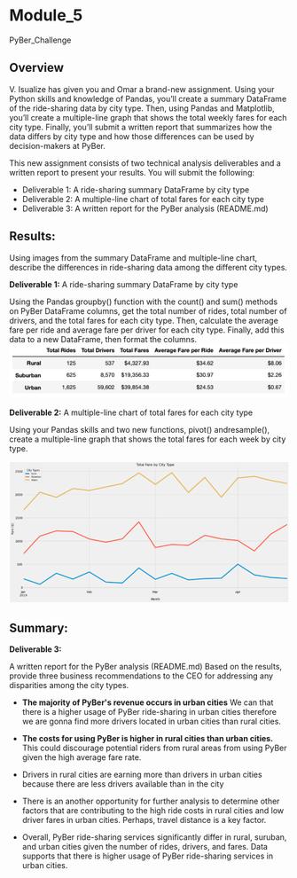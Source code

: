 # Module_5
PyBer_Challenge

## Overview
V. Isualize has given you and Omar a brand-new assignment. Using your Python skills and knowledge of Pandas, you’ll create a summary DataFrame of the ride-sharing data by city type. Then, using Pandas and Matplotlib, you’ll create a multiple-line graph that shows the total weekly fares for each city type. Finally, you’ll submit a written report that summarizes how the data differs by city type and how those differences can be used by decision-makers at PyBer.

This new assignment consists of two technical analysis deliverables and a written report to present your results. You will submit the following:

- Deliverable 1: A ride-sharing summary DataFrame by city type
- Deliverable 2: A multiple-line chart of total fares for each city type
- Deliverable 3: A written report for the PyBer analysis (README.md)

## Results: 
Using images from the summary DataFrame and multiple-line chart, describe the differences in ride-sharing data among the different city types.

  **Deliverable 1:** A ride-sharing summary DataFrame by city type <br>
  
Using the Pandas groupby() function with the count() and sum() methods on PyBer DataFrame columns, get the total number of rides, total number of drivers, and the total fares for each city type. Then, calculate the average fare per ride and average fare per driver for each city type. Finally, add this data to a new DataFrame, then format the columns.
![Alt text](https://github.com/f-marquez/Module_5/blob/main/Deliverable1.png)

  **Deliverable 2:** A multiple-line chart of total fares for each city type <br>

Using your Pandas skills and two new functions, pivot() andresample(), create a multiple-line graph that shows the total fares for each week by city type.

 ![Alt text](https://github.com/f-marquez/Module_5/blob/main/Deliverable2.png)
## Summary: 
  **Deliverable 3:** 

A written report for the PyBer analysis (README.md)
Based on the results, provide three business recommendations to the CEO for addressing any disparities among the city types.

- **The majority of PyBer's revenue occurs in urban cities** We can that there is a higher usage of PyBer ride-sharing in urban cities therefore we are gonna find more drivers located in urban cities than rural cities.

- **The costs for using PyBer is higher in rural cities than urban cities.**  This could discourage potential riders from rural areas from using PyBer given the high average fare rate. 

* Drivers in rural cities are earning more than drivers in urban cities because there are less drivers available than in the city

* There is an another opportunity for further analysis to determine other factors that are contributing to the high ride costs in rural cities and low driver fares in urban cities. Perhaps, travel distance is a key factor.

* Overall, PyBer ride-sharing services significantly differ in rural, suruban, and urban cities given the number of rides, drivers, and fares. Data supports that there is higher usage of PyBer ride-sharing services in urban cities.
